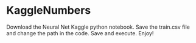 # KaggleNumbers

Download the Neural Net Kaggle python notebook.
Save the train.csv file and change the path in the code.
Save and execute.
Enjoy!
